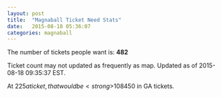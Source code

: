 ```yaml
---
layout: post
title:  "Magnaball Ticket Need Stats"
date:   2015-08-18 05:36:07
categories: magnaball
---
```


The number of tickets people want is: <strong>482</strong>

Ticket count may not updated as frequently as map. Updated as of 2015-08-18 09:35:37 EST.

At $225 a ticket, that would be <strong>$108450</strong> in GA tickets.